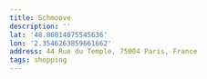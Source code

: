 ```yaml
---
title: Schmoove
description: ''
lat: '48.86014075545636'
lon: '2.3546263859661662'
address: 44 Rue du Temple, 75004 Paris, France
tags: shopping
---
```

